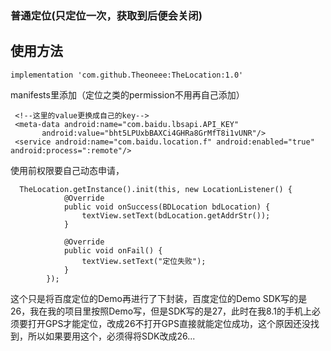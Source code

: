 ### 普通定位(只定位一次，获取到后便会关闭)

## 使用方法

```
implementation 'com.github.Theoneee:TheLocation:1.0'
```

manifests里添加（定位之类的permission不用再自己添加）
```
 <!--这里的value更换成自己的key-->
 <meta-data android:name="com.baidu.lbsapi.API_KEY"
       android:value="bht5LPUxbBAXCi4GHRa8GrMfT8i1vUNR"/>
 <service android:name="com.baidu.location.f" android:enabled="true" android:process=":remote"/>
 ```
 使用前权限要自己动态申请，
```
  TheLocation.getInstance().init(this, new LocationListener() {
            @Override
            public void onSuccess(BDLocation bdLocation) {
                textView.setText(bdLocation.getAddrStr());
            }

            @Override
            public void onFail() {
                textView.setText("定位失败");
            }
        });
```     



这个只是将百度定位的Demo再进行了下封装，百度定位的Demo SDK写的是26，我在我的项目里按照Demo写，但是SDK写的是27，此时在我8.1的手机上必须要打开GPS才能定位，改成26不打开GPS直接就能定位成功，这个原因还没找到，所以如果要用这个，必须得将SDK改成26...
        






